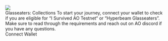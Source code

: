 <div className="frame_0" >
  <div className="frame_1" >
    <img src="blob:null/a7a0bf86-a225-4e8e-8951-a69f89e71c99"  className="rectangle_2" ></img>
    <div className="frame_3" >
      <span className="text_4" >
        Glasseaters: Collections
      </span>
      <span className="text_5" >
        To start your journey, connect your wallet to check if you are eligible for  “I Survived AO Testnet“ or “Hyperbeam Glasseaters”.
      </span>
      <span className="text_6" >
        Make sure to read through the requirements and reach out on AO discord if you have any questions.
      </span>
    </div>
    <div className="frame_7" >
      <div className="frame_8" >
        <span className="text_9" >
          Connect Wallet
        </span>
      </div>
    </div>
  </div>
</div>